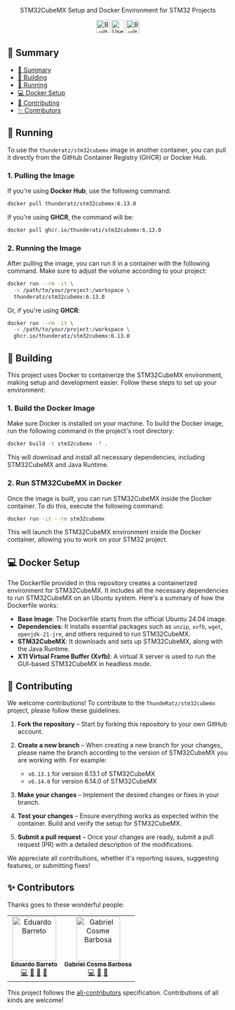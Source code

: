 <!-- markdownlint-disale -->
<div align="center">

STM32CubeMX Setup and Docker Environment for STM32 Projects

</div>

<div align="center">
  <a href="https://www.docker.com/"><img alt="Built with Docker" src="https://img.shields.io/badge/built_with-Docker-blue?style=for-the-badge&labelColor=0c74b8&color=43a3c5" height="30"></a>
  <a href="https://www.st.com/en/development-tools/stm32cubemx.html"><img alt="Uses STM32CubeMX" src="https://img.shields.io/badge/uses-stm32cubemx-blue?style=for-the-badge&labelColor=38c1d0&color=45a4b8" height="30"></a>
  <a href="https://ubuntu.com"><img alt="Built on Ubuntu" src="https://img.shields.io/badge/built_on-Ubuntu-blue?style=for-the-badge&labelColor=5d8ab6&color=3f596f" height="30"></a>
</div>
<!-- markdownlint-restore -->

## 📑 Summary

- [📑 Summary](#-summary)
- [🔨 Building](#-building)
- [🚀 Running](#-running)
- [💻 Docker Setup](#-docker-setup)
- [👥 Contributing](#-contributing)
- [✨ Contributors](#-contributors)

## 🚀 Running

To use the `thunderatz/stm32cubemx` image in another container, you can pull it directly from the GitHub Container Registry (GHCR) or Docker Hub.

### 1. Pulling the Image

If you're using **Docker Hub**, use the following command:

```bash
docker pull thunderatz/stm32cubemx:6.13.0
```

If you're using **GHCR**, the command will be:

```bash
docker pull ghcr.io/thunderatz/stm32cubemx:6.13.0
```

### 2. Running the Image

After pulling the image, you can run it in a container with the following command. Make sure to adjust the volume according to your project:

```bash
docker run --rm -it \
  -v /path/to/your/project:/workspace \
  thunderatz/stm32cubemx:6.13.0
```

Or, if you're using **GHCR**:

```bash
docker run --rm -it \
  -v /path/to/your/project:/workspace \
  ghcr.io/thunderatz/stm32cubemx:6.13.0
```

## 🔨 Building

This project uses Docker to containerize the STM32CubeMX environment, making setup and development easier. Follow these steps to set up your environment:

### 1. Build the Docker Image

Make sure Docker is installed on your machine. To build the Docker image, run the following command in the project's root directory:

```bash
docker build -t stm32cubemx -f .
```

This will download and install all necessary dependencies, including STM32CubeMX and Java Runtime.

### 2. Run STM32CubeMX in Docker

Once the image is built, you can run STM32CubeMX inside the Docker container. To do this, execute the following command:

```bash
docker run -it --rm stm32cubemx
```

This will launch the STM32CubeMX environment inside the Docker container, allowing you to work on your STM32 project.

## 💻 Docker Setup

The Dockerfile provided in this repository creates a containerized environment for STM32CubeMX. It includes all the necessary dependencies to run STM32CubeMX on an Ubuntu system. Here's a summary of how the Dockerfile works:

- **Base Image**: The Dockerfile starts from the official Ubuntu 24.04 image.
- **Dependencies**: It installs essential packages such as `unzip`, `xvfb`, `wget`, `openjdk-21-jre`, and others required to run STM32CubeMX.
- **STM32CubeMX**: It downloads and sets up STM32CubeMX, along with the Java Runtime.
- **X11 Virtual Frame Buffer (Xvfb)**: A virtual X server is used to run the GUI-based STM32CubeMX in headless mode.

## 👥 Contributing

We welcome contributions! To contribute to the `ThundeRatz/stm32cubemx` project, please follow these guidelines:

1. **Fork the repository** – Start by forking this repository to your own GitHub account.

2. **Create a new branch** – When creating a new branch for your changes, please name the branch according to the version of STM32CubeMX you are working with. For example:

   - `v6.13.1` for version 6.13.1 of STM32CubeMX
   - `v6.14.0` for version 6.14.0 of STM32CubeMX

3. **Make your changes** – Implement the desired changes or fixes in your branch.

4. **Test your changes** – Ensure everything works as expected within the container. Build and verify the setup for STM32CubeMX.

5. **Submit a pull request** – Once your changes are ready, submit a pull request (PR) with a detailed description of the modifications.

We appreciate all contributions, whether it's reporting issues, suggesting features, or submitting fixes!

## ✨ Contributors

Thanks goes to these wonderful people:

<!-- ALL-CONTRIBUTORS-LIST:START - Do not remove or modify this section -->
<!-- prettier-ignore-start -->
<!-- markdownlint-disable -->
<table>
  <tr>
    <td align="center"><a href="https://github.com/Eduardo-Barreto"><img src="https://avatars.githubusercontent.com/u/34964398?v=4" width="100px;" alt="Eduardo Barreto"/><br/><sub><b>Eduardo Barreto</b></sub></a><br/><a href="https://github.com/ThundeRatz/stm32cubemx_docker/commits?author=Eduardo-Barreto" title="Code">💻</a> <a href="https://github.com/ThundeRatz/stm32cubemx_docker/commits?author=Eduardo-Barreto" title="Documentation">📖</a>  <a href="#research-Eduardo-Barreto" title="Research">🔬</a> <a href="https://github.com/ThundeRatz/stm32cubemx_docker/pulls?q=is%3Apr+reviewed-by%3AEduardo-Barreto" title="Reviewed Pull Requests">👀</a></td>
    <td align="center"><a href="https://github.com/GabrielCosme"><img src="https://avatars.githubusercontent.com/u/62270066?v=4?s=100" width="100px;" alt="Gabriel Cosme Barbosa"/><br/><sub><b>Gabriel Cosme Barbosa</b></sub></a><br/><a href="https://github.com/ThundeRatz/stm32cubemx_docker/commits?author=GabrielCosme" title="Code">💻</a> <a href="#research-GabrielCosme" title="Research">🔬</a> <a href="https://github.com/ThundeRatz/stm32cubemx_docker/pulls?q=is%3Apr+reviewed-by%3AGabrielCosme" title="Reviewed Pull Requests">👀</a></td>
  </tr>
</table>

<!-- markdownlint-restore -->
<!-- prettier-ignore-end -->

<!-- ALL-CONTRIBUTORS-LIST:END -->

This project follows the [all-contributors](https://github.com/all-contributors/all-contributors) specification. Contributions of all kinds are welcome!
